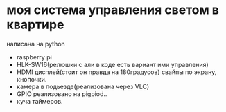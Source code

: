 # моя система управления светом в квартире
написана на python
* raspberry pi
* HLK-SW16(релюшки с али в коде есть вариант ими управления)
* HDMI дисплей(стоит он правда на 180градусов) свайпы по экрану, кнопочки.
* камера в подьезде(реализована через VLC)
* GPIO реализовано на pigpiod.. 
* куча таймеров.
